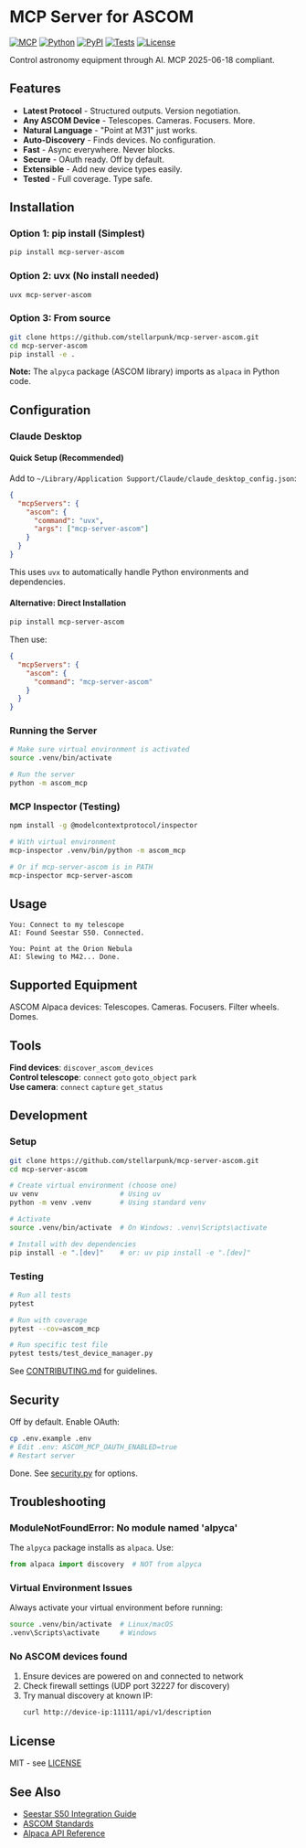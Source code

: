 # MCP Server for ASCOM

[![MCP](https://img.shields.io/badge/MCP-2025--06--18-brightgreen.svg)](https://modelcontextprotocol.io)
[![Python](https://img.shields.io/badge/python-3.10%2B-blue.svg)](https://www.python.org/downloads/)
[![PyPI](https://img.shields.io/pypi/v/mcp-server-ascom.svg)](https://pypi.org/project/mcp-server-ascom/)
[![Tests](https://github.com/stellarpunk/mcp-server-ascom/workflows/Test/badge.svg)](https://github.com/stellarpunk/mcp-server-ascom/actions)
[![License](https://img.shields.io/badge/license-MIT-green.svg)](LICENSE)

Control astronomy equipment through AI. MCP 2025-06-18 compliant.

## Features

- **Latest Protocol** - Structured outputs. Version negotiation.
- **Any ASCOM Device** - Telescopes. Cameras. Focusers. More.
- **Natural Language** - "Point at M31" just works.
- **Auto-Discovery** - Finds devices. No configuration.
- **Fast** - Async everywhere. Never blocks.
- **Secure** - OAuth ready. Off by default.
- **Extensible** - Add new device types easily.
- **Tested** - Full coverage. Type safe.

## Installation

### Option 1: pip install (Simplest)
```bash
pip install mcp-server-ascom
```

### Option 2: uvx (No install needed)
```bash
uvx mcp-server-ascom
```

### Option 3: From source
```bash
git clone https://github.com/stellarpunk/mcp-server-ascom.git
cd mcp-server-ascom
pip install -e .
```

**Note:** The `alpyca` package (ASCOM library) imports as `alpaca` in Python code.

## Configuration

### Claude Desktop

#### Quick Setup (Recommended)
Add to `~/Library/Application Support/Claude/claude_desktop_config.json`:
```json
{
  "mcpServers": {
    "ascom": {
      "command": "uvx",
      "args": ["mcp-server-ascom"]
    }
  }
}
```

This uses `uvx` to automatically handle Python environments and dependencies.

#### Alternative: Direct Installation
```bash
pip install mcp-server-ascom
```

Then use:
```json
{
  "mcpServers": {
    "ascom": {
      "command": "mcp-server-ascom"
    }
  }
}
```

### Running the Server

```bash
# Make sure virtual environment is activated
source .venv/bin/activate

# Run the server
python -m ascom_mcp
```

### MCP Inspector (Testing)
```bash
npm install -g @modelcontextprotocol/inspector

# With virtual environment
mcp-inspector .venv/bin/python -m ascom_mcp

# Or if mcp-server-ascom is in PATH
mcp-inspector mcp-server-ascom
```

## Usage

```
You: Connect to my telescope
AI: Found Seestar S50. Connected.

You: Point at the Orion Nebula
AI: Slewing to M42... Done.
```

## Supported Equipment

ASCOM Alpaca devices: Telescopes. Cameras. Focusers. Filter wheels. Domes.

## Tools

**Find devices**: `discover_ascom_devices`  
**Control telescope**: `connect` `goto` `goto_object` `park`  
**Use camera**: `connect` `capture` `get_status`

## Development

### Setup
```bash
git clone https://github.com/stellarpunk/mcp-server-ascom.git
cd mcp-server-ascom

# Create virtual environment (choose one)
uv venv                    # Using uv
python -m venv .venv       # Using standard venv

# Activate
source .venv/bin/activate  # On Windows: .venv\Scripts\activate

# Install with dev dependencies
pip install -e ".[dev]"    # or: uv pip install -e ".[dev]"
```

### Testing
```bash
# Run all tests
pytest

# Run with coverage
pytest --cov=ascom_mcp

# Run specific test file
pytest tests/test_device_manager.py
```

See [CONTRIBUTING.md](CONTRIBUTING.md) for guidelines.

## Security

Off by default. Enable OAuth:

```bash
cp .env.example .env
# Edit .env: ASCOM_MCP_OAUTH_ENABLED=true
# Restart server
```

Done. See [security.py](src/ascom_mcp/security.py) for options.

## Troubleshooting

### ModuleNotFoundError: No module named 'alpyca'
The `alpyca` package installs as `alpaca`. Use:
```python
from alpaca import discovery  # NOT from alpyca
```

### Virtual Environment Issues
Always activate your virtual environment before running:
```bash
source .venv/bin/activate  # Linux/macOS
.venv\Scripts\activate     # Windows
```

### No ASCOM devices found
1. Ensure devices are powered on and connected to network
2. Check firewall settings (UDP port 32227 for discovery)
3. Try manual discovery at known IP:
   ```bash
   curl http://device-ip:11111/api/v1/description
   ```

## License

MIT - see [LICENSE](LICENSE)

## See Also

- [Seestar S50 Integration Guide](docs/seestar_integration.md)
- [ASCOM Standards](https://ascom-standards.org/)
- [Alpaca API Reference](https://ascom-standards.org/api/)